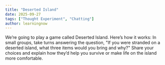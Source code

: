 ```yaml
---
title: "Deserted Island"
date: 2025-09-27
tags: ["Thought Experiment", "Chatting"]
author: learningnow
---
```


We’re going to play a game called Deserted Island. Here’s how it works: In small groups, take turns answering the question, "If you were stranded on a deserted island, what three items would you bring and why?" Share your choices and explain how they’d help you survive or make life on the island more comfortable.
